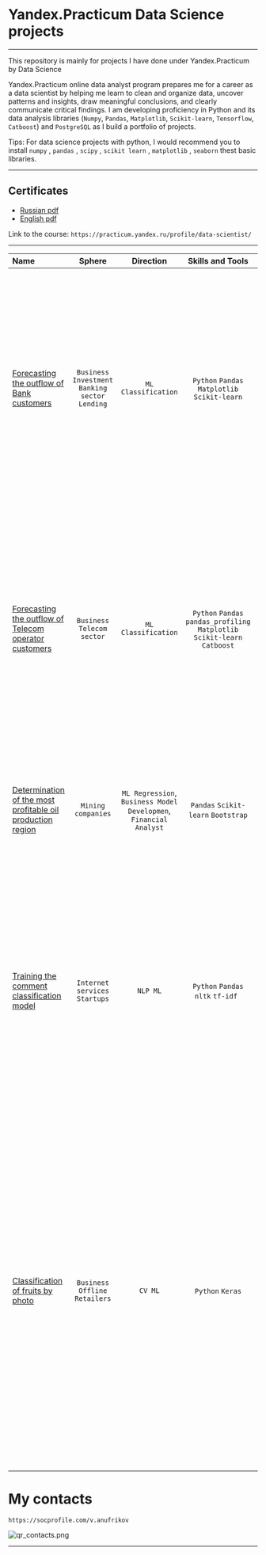 # Yandex.Practicum Data Science projects
***
This repository is mainly for projects I have done under Yandex.Practicum by Data Science

Yandex.Practicum online data analyst program prepares me for a career as a data scientist by helping me learn to clean and organize data, uncover patterns and insights, draw meaningful conclusions, and clearly communicate critical findings. I am developing proficiency in Python and its data analysis libraries (`Numpy`, `Pandas`, `Matplotlib`, `Scikit-learn`, `Tensorflow`, `Catboost`) and `PostgreSQL` as I build a portfolio of projects.

Tips: For data science projects with python, I would recommend you to install `numpy` , `pandas` , `scipy` , `scikit learn` , `matplotlib` , `seaborn` thest basic libraries.
***

## Certificates
- [Russian pdf](https://github.com/DeadInsideWork/yandex.practicum.ds/blob/main/%D0%90%D0%BD%D1%83%D1%84%D1%80%D0%B8%D0%BA%D0%BE%D0%B2_%D0%92%D0%B0%D0%BB%D0%B5%D0%BD%D1%82%D0%B8%D0%BD_rus.pdf)
- [English pdf](https://github.com/DeadInsideWork/yandex.practicum.ds/blob/main/valentin_anufrikov_eng.pdf)

Link to the course: `https://practicum.yandex.ru/profile/data-scientist/`
***


| Name                                                                                                                                                                                                   |                       Sphere                       |                             Direction                             |                               Skills and Tools                               | Task                                                                                                                                                                   | Description                                                                                                                                                                                                                                                                                                                                                                                                                                                     | Keywords                                                                                         |
|:-------------------------------------------------------------------------------------------------------------------------------------------------------------------------------------------------------|:--------------------------------------------------:|:-----------------------------------------------------------------:|:----------------------------------------------------------------------------:|:-----------------------------------------------------------------------------------------------------------------------------------------------------------------------|-----------------------------------------------------------------------------------------------------------------------------------------------------------------------------------------------------------------------------------------------------------------------------------------------------------------------------------------------------------------------------------------------------------------------------------------------------------------|:-------------------------------------------------------------------------------------------------|
| [Forecasting the outflow of Bank customers](https://github.com/DeadInsideWork/yandex.practicum.ds/tree/main/Forecasting%20the%20outflow%20of%20Bank%20customers)                                       | `Business` `Investment` `Banking sector` `Lending` |                        `ML Classification`                        |                `Python` `Pandas` `Matplotlib` `Scikit-learn`                 | Based on the data from the bank, determine the client who can close the account                                                                                        | Customers noticeably began to leave the bank every month and marketers have calculated that it is cheaper to retain current customers than to attract new ones. It is necessary to predict whether the customer will close the bank account in the near future or not, based on historical data on customer behavior.                                                                                                                                           | `classification`, `selection of hyperparameters`, `selection of ML model`                        |
| [Forecasting the outflow of Telecom operator customers](https://github.com/DeadInsideWork/yandex.practicum.ds/tree/main/Forecasting%20the%20outflow%20of%20Telecom%20operator%20customers)                                                                                                                                                  |            `Business` `Telecom sector`             |                        `ML Classification`                        | `Python` `Pandas` `pandas_profiling`  `Matplotlib` `Scikit-learn` `Catboost` | The database of customers and their services in the telecom operator is provided. It is required to predict which customers will leave the company in the near future  | The telecom operator wants to learn how to predict the outflow of customers. If it turns out that the user is planning to leave, he will be offered promo codes and special tariff conditions. The team collected personal data about some customers, information about their tariffs and contracts.                                                                                                                                                            | `classification`, `selection of hyperparameters`, `selection of ML model`, `feature generation`  |
| [Determination of the most profitable oil production region](https://github.com/DeadInsideWork/yandex.practicum.ds/tree/main/Determination%20of%20the%20most%20profitable%20oil%20production%20region) |                 `Mining companies`                 | `ML Regression`, `Business Model Developmen`, `Financial Analyst` |                     `Pandas` `Scikit-learn` `Bootstrap`                      | Based on the geological exploration data, select an oil production area                                                                                                | Oil samples have been provided in several regions, it is necessary to build a model to determine the most profitable region for oil production.                                                                                                                                                                                                                                                                                                                 | `regression`, `business model development`, `bootstrap`                                          |
| [Training the comment classification model](https://github.com/DeadInsideWork/yandex.practicum.ds/tree/main/Training%20the%20comment%20classification%20model)                                         |           `Internet services` `Startups`           |                             `NLP ML`                              |                      `Python` `Pandas` `nltk` `tf-idf `                      | Determining the toxicity of a comment                                                                                                                                  | The online store launches a service for editing and supplementing product descriptions, as in wiki communities. Customers offer edits after receiving the goods and comment on the changes of other users, in order to reduce the toxicity of the community, a tool is needed to determine the toxicity of the comment.                                                                                                                                         | `NLP`                                                                                            |
| [Classification of fruits by photo](https://github.com/DeadInsideWork/yandex.practicum.ds/tree/main/Classification%20of%20fruits%20by%20photo)                                                         |           `Business` `Offline Retailers`           |                        `CV ML`                                    |                               `Python` `Keras`                               | Definition of fruit by photo                                                                                                                                           | A chain supermarket is implementing a computer vision system for processing photos of fruits and vegetables in the department. Photo fixation in the weighing area of fruits and vegetables will help to determine the type of product in order to print a label with a barcode of the product. A model is being built that can determine the type of fruit or vegetable from a photo, there is a data set of photos of fruits and vegetables at your disposal. | `image processing`, `neural networks `                                                           |



# My contacts

`https://socprofile.com/v.anufrikov`

![qr_contacts.png](../yandex.practicum.ds/qr_contacts.png)

***




